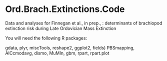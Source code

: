 # Ord.Brach.Extinctions.Code
Data and analyses for Finnegan et al., in prep., : determinants of brachiopod extinction risk during Late Ordovician Mass Extinction

You will need the following R packages:

gdata,
plyr,
miscTools,
reshape2,
ggplot2,
fields)
PBSmapping,
AICcmodavg,
dismo,
MuMIn,
gbm,
rpart,
rpart.plot
